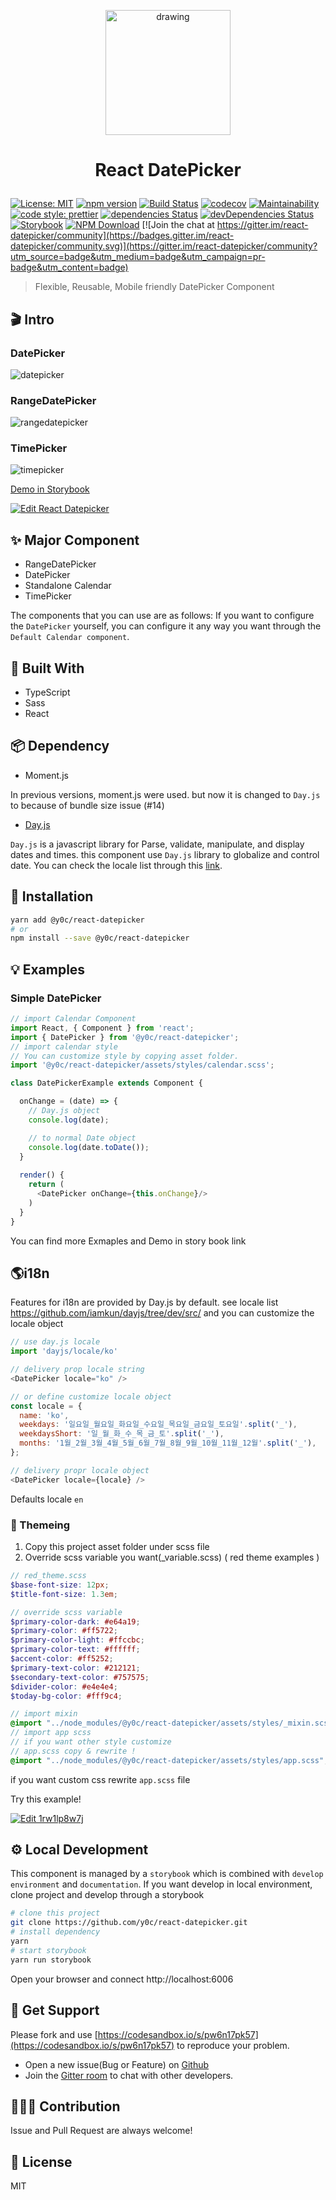 <p align="center">

<img src="https://user-images.githubusercontent.com/2585676/52951566-75d55580-33c5-11e9-8e00-b8e227dc0280.png" alt="drawing" width="200"/>


</p>
<h1 align="center">

React DatePicker

</h1>


<p align="center">

[![License: MIT](https://img.shields.io/badge/License-MIT-green.svg)](https://opensource.org/licenses/MIT) [![npm version](https://badge.fury.io/js/%40y0c%2Freact-datepicker.svg)](https://badge.fury.io/js/%40y0c%2Freact-datepicker) 
[![Build Status](https://travis-ci.com/y0c/react-datepicker.svg?branch=master)](https://travis-ci.com/y0c/react-datepicker)
[![codecov](https://codecov.io/gh/y0c/react-datepicker/branch/master/graph/badge.svg)](https://codecov.io/gh/y0c/react-datepicker)
[![Maintainability](https://api.codeclimate.com/v1/badges/e2a0ba59adb7412eae87/maintainability)](https://codeclimate.com/github/y0c/react-datepicker/maintainability)
[![code style: prettier](https://img.shields.io/badge/code_style-prettier-ff69b4.svg?style=flat-square)](https://github.com/prettier/prettier)
[![dependencies Status](https://david-dm.org/y0c/react-datepicker/status.svg)](https://david-dm.org/y0c/react-datepicker)
[![devDependencies Status](https://david-dm.org/y0c/react-datepicker/dev-status.svg)](https://david-dm.org/y0c/react-datepicker?type=dev)
[![Storybook](https://github.com/storybooks/brand/blob/master/badge/badge-storybook.svg)](https://y0c.github.io/react-datepicker)
[![NPM Download](https://img.shields.io/npm/dt/@y0c/react-datepicker.svg?style=flat)](https://www.npmjs.com/package/@y0c/react-datepicker)
[![Join the chat at https://gitter.im/react-datepicker/community](https://badges.gitter.im/react-datepicker/community.svg)](https://gitter.im/react-datepicker/community?utm_source=badge&utm_medium=badge&utm_campaign=pr-badge&utm_content=badge)

</p>

> Flexible, Reusable, Mobile friendly DatePicker Component 

## 🎬 Intro 

### DatePicker

![datepicker](https://user-images.githubusercontent.com/2585676/52909193-a8992400-32c7-11e9-9266-7735c0e6e705.gif)

### RangeDatePicker 

![rangedatepicker](https://user-images.githubusercontent.com/2585676/52909117-d7ae9600-32c5-11e9-902a-4df671e82611.gif)

### TimePicker

![timepicker](https://user-images.githubusercontent.com/2585676/52909206-fd3c9f00-32c7-11e9-983e-94594c9847f4.gif)

[Demo in Storybook](https://y0c.github.io/react-datepicker)

[![Edit React Datepicker](https://codesandbox.io/static/img/play-codesandbox.svg)](https://codesandbox.io/s/pw6n17pk57)

## ✨ Major Component 

* RangeDatePicker
* DatePicker
* Standalone Calendar
* TimePicker

The components that you can use are as follows: If you want to configure the `DatePicker` yourself, you can configure it any way you want through the `Default Calendar component`.

## 🔧 Built With

* TypeScript
* Sass
* React

## 📦 Dependency 

* Moment.js

In previous versions, moment.js were used. but now it is changed to `Day.js` to because of bundle size issue (#14)

* [Day.js](https://github.com/iamkun/dayjs)

`Day.js` is a javascript library for Parse, validate, manipulate, and display dates and times. this component use `Day.js` library to globalize and control date. You can check the locale list through this [link](https://github.com/iamkun/dayjs/tree/dev/src/locale).

## 📲 Installation 

```sh
yarn add @y0c/react-datepicker
# or 
npm install --save @y0c/react-datepicker
```

## 💡 Examples 

### Simple DatePicker 

```javascript
// import Calendar Component 
import React, { Component } from 'react';
import { DatePicker } from '@y0c/react-datepicker';
// import calendar style 
// You can customize style by copying asset folder.
import '@y0c/react-datepicker/assets/styles/calendar.scss';

class DatePickerExample extends Component {

  onChange = (date) => {
    // Day.js object
    console.log(date);

    // to normal Date object
    console.log(date.toDate());
  }
  
  render() {
    return (
      <DatePicker onChange={this.onChange}/>
    )
  }
}
```

You can find more Exmaples and Demo in story book link

## 🌎i18n

Features for i18n are provided by Day.js by default.
see locale list https://github.com/iamkun/dayjs/tree/dev/src/
and you can customize the locale object

```javascript
// use day.js locale
import 'dayjs/locale/ko'

// delivery prop locale string  
<DatePicker locale="ko" />

// or define customize locale object 
const locale = {
  name: 'ko',
  weekdays: '일요일_월요일_화요일_수요일_목요일_금요일_토요일'.split('_'),
  weekdaysShort: '일_월_화_수_목_금_토'.split('_'),
  months: '1월_2월_3월_4월_5월_6월_7월_8월_9월_10월_11월_12월'.split('_'),
};

// delivery propr locale object
<DatePicker locale={locale} />
```

Defaults locale `en`

### 🎨 Themeing

1. Copy this project asset folder under scss file
2. Override scss variable you want(_variable.scss) 
( red theme examples )

```scss
// red_theme.scss
$base-font-size: 12px;
$title-font-size: 1.3em;

// override scss variable
$primary-color-dark: #e64a19;
$primary-color: #ff5722;
$primary-color-light: #ffccbc;
$primary-color-text: #ffffff;
$accent-color: #ff5252;
$primary-text-color: #212121;
$secondary-text-color: #757575;
$divider-color: #e4e4e4;
$today-bg-color: #fff9c4;

// import mixin 
@import "../node_modules/@y0c/react-datepicker/assets/styles/_mixin.scss";
// import app scss
// if you want other style customize 
// app.scss copy & rewrite !
@import "../node_modules/@y0c/react-datepicker/assets/styles/app.scss";

```

if you want custom css rewrite `app.scss` file 

Try this example! 

[![Edit 1rw1lp8w7j](https://codesandbox.io/static/img/play-codesandbox.svg)](https://codesandbox.io/s/1rw1lp8w7j) 

## ⚙️ Local Development

This component is managed by a `storybook` which is combined with `develop environment` and `documentation`. If you want develop in local environment, clone project and develop through a storybook

```sh
# clone this project
git clone https://github.com/y0c/react-datepicker.git
# install dependency
yarn
# start storybook 
yarn run storybook
```
Open your browser and connect http://localhost:6006

## 💼 Get Support

Please fork and use [https://codesandbox.io/s/pw6n17pk57](https://codesandbox.io/s/pw6n17pk57) to reproduce your problem.

* Open a new issue(Bug or Feature) on [Github](https://github.com/y0c/react-datepicker/issues/new/choose)
* Join the [Gitter room](https://gitter.im/react-datepicker/community) to chat with other developers.

## 👨‍👦‍👦 Contribution 

Issue and Pull Request are always welcome! 

## 📝 License 
MIT

